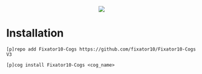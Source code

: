 <p align="center">
    <img src="https://Moeka.is-a-good-waifu.com/u2P2sMM.png">
</p>

# Installation
`[p]repo add Fixator10-Cogs https://github.com/fixator10/Fixator10-Cogs V3`

`[p]cog install Fixator10-Cogs <cog_name>`
